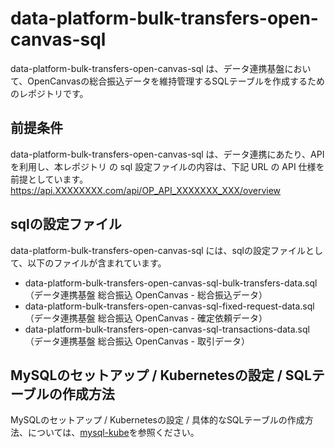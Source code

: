 # data-platform-bulk-transfers-open-canvas-sql 

data-platform-bulk-transfers-open-canvas-sql は、データ連携基盤において、OpenCanvasの総合振込データを維持管理するSQLテーブルを作成するためのレポジトリです。  

## 前提条件  
data-platform-bulk-transfers-open-canvas-sql は、データ連携にあたり、API を利用し、本レポジトリ の sql 設定ファイルの内容は、下記 URL の API 仕様を前提としています。  
https://api.XXXXXXXX.com/api/OP_API_XXXXXXX_XXX/overview   

## sqlの設定ファイル

data-platform-bulk-transfers-open-canvas-sql には、sqlの設定ファイルとして、以下のファイルが含まれています。    

* data-platform-bulk-transfers-open-canvas-sql-bulk-transfers-data.sql（データ連携基盤 総合振込 OpenCanvas - 総合振込データ）
* data-platform-bulk-transfers-open-canvas-sql-fixed-request-data.sql（データ連携基盤 総合振込 OpenCanvas - 確定依頼データ）
* data-platform-bulk-transfers-open-canvas-sql-transactions-data.sql（データ連携基盤 総合振込 OpenCanvas - 取引データ）

## MySQLのセットアップ / Kubernetesの設定 / SQLテーブルの作成方法
MySQLのセットアップ / Kubernetesの設定 / 具体的なSQLテーブルの作成方法、については、[mysql-kube](https://github.com/latonaio/mysql-kube)を参照ください。  
